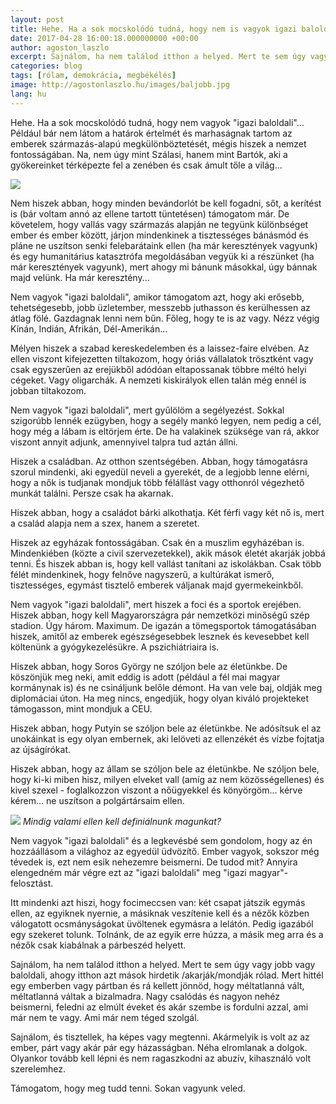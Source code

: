 ```yaml
---
layout: post
title: Hehe. Ha a sok mocskolódó tudná, hogy nem is vagyok igazi baloldali...
date: 2017-04-28 16:00:18.000000000 +00:00
author: agoston_laszlo
excerpt: Sajnálom, ha nem találod itthon a helyed. Mert te sem úgy vagy jobb vagy baloldali, ahogy itthon azt mások hirdetik /akarják/mondják rólad. Mert hittél egy emberben vagy pártban és rá kellett jönnöd, hogy méltatlanná vált, méltatlanná váltak a bizalmadra.
categories: blog
tags: [rólam, demokrácia, megbékélés]
image: http://agostonlaszlo.hu/images/baljobb.jpg
lang: hu
---
```

Hehe. Ha a sok mocskolódó tudná, hogy nem vagyok "igazi baloldali"...  Például bár nem látom a határok értelmét és marhaságnak tartom az emberek származás-alapú megkülönböztetését, mégis hiszek a nemzet fontosságában. Na, nem úgy mint Szálasi, hanem mint Bartók, aki a gyökereinket térképezte fel a zenében és csak ámult tőle a világ...

![](http://agostonlaszlo.hu/images/baljobb.jpg)

Nem hiszek abban, hogy minden bevándorlót be kell fogadni, sőt, a kerítést is (bár voltam annó az ellene tartott tüntetésen) támogatom már. De követelem, hogy vallás vagy származás alapján ne tegyünk különbséget ember és ember között, járjon mindenkinek a tisztességes bánásmód és pláne ne uszítson senki felebarátaink ellen (ha már keresztények vagyunk) és egy humanitárius katasztrófa megoldásában vegyük ki a részünket (ha már keresztények vagyunk), mert ahogy mi bánunk másokkal, úgy bánnak majd velünk. Ha már keresztény...

Nem vagyok "igazi baloldali", amikor támogatom azt, hogy aki erősebb, tehetségesebb, jobb üzletember, messzebb juthasson és kerülhessen az átlag fölé. Gazdagnak lenni nem bűn. Főleg, hogy te is az vagy. Nézz végig Kínán, Indián, Afrikán, Dél-Amerikán...

Mélyen hiszek a szabad kereskedelemben és a laissez-faire elvében. Az ellen viszont kifejezetten tiltakozom, hogy óriás vállalatok trösztként vagy csak egyszerűen az erejükből adódóan eltapossanak többre méltó helyi cégeket. Vagy oligarchák. A nemzeti kiskirályok ellen talán még ennél is jobban tiltakozom. 

Nem vagyok "igazi baloldali", mert gyűlölöm a segélyezést. Sokkal szigorúbb lennék ezügyben, hogy a segély mankó legyen, nem pedig a cél, hogy még a lábam is eltörjem érte. De ha valakinek szüksége van rá, akkor viszont annyit adjunk, amennyivel talpra tud aztán állni. 

Hiszek a családban. Az otthon szentségében. Abban, hogy támogatásra szorul mindenki, aki egyedül neveli a gyerekét, de a legjobb lenne elérni, hogy a nők is tudjanak mondjuk több félállást vagy otthonról végezhető munkát találni. Persze csak ha akarnak.

Hiszek abban, hogy a családot bárki alkothatja. Két férfi vagy két nő is, mert a család alapja nem a szex, hanem a szeretet. 

Hiszek az egyházak fontosságában. Csak én a muszlim egyházéban is. Mindenkiében (közte a civil szervezetekkel), akik mások életét akarják jobbá tenni. És hiszek abban is, hogy kell vallást tanítani az iskolákban. Csak több félét mindenkinek, hogy felnőve nagyszerű, a kultúrákat ismerő, tisztességes, egymást tisztelő emberek váljanak majd gyermekeinkből. 

Nem vagyok "igazi baloldali", mert hiszek a foci és a sportok erejében. Hiszek abban, hogy kell Magyarországra pár nemzetközi minőségű szép stadion. Úgy három. Maximum. De igazán a tömegsportok támogatásában hiszek, amitől az emberek egészségesebbek lesznek és kevesebbet kell költenünk a gyógykezelésükre. A pszichiátriaira is.

Hiszek abban, hogy Soros György ne szóljon bele az életünkbe. De köszönjük meg neki, amit eddig is adott (például a fél mai magyar kormánynak is) és ne csináljunk belőle démont. Ha van vele baj, oldják meg diplomáciai úton. Ha meg nincs, engedjük, hogy olyan kiváló projekteket támogasson, mint mondjuk a CEU.

Hiszek abban, hogy Putyin se szóljon bele az életünkbe. Ne adósítsuk el az unokáinkat is egy olyan embernek, aki lelöveti az ellenzékét és vízbe fojtatja az újságírókat. 

Hiszek abban, hogy az állam se szóljon bele az életünkbe. Ne szóljon bele, hogy ki-ki miben hisz, milyen elveket vall (amíg az nem közösségellenes) és kivel szexel - foglalkozzon viszont a nőügyekkel és könyörgöm... kérve kérem... ne uszítson a polgártársaim ellen.

![](http://agostonlaszlo.hu/images/jobbal.jpg)
*Mindig valami ellen kell definiálnunk magunkat?*

Nem vagyok "igazi baloldali" és a legkevésbé sem gondolom, hogy az én hozzáállásom a világhoz az egyedül üdvözítő. Ember vagyok, sokszor még tévedek is, ezt nem esik nehezemre beismerni. De tudod mit? Annyira elengedném már végre ezt az "igazi baloldali" meg "igazi magyar"-felosztást. 

Itt mindenki azt hiszi, hogy focimeccsen van: két csapat játszik egymás ellen, az egyiknek nyernie, a másiknak veszítenie kell és a nézők közben válogatott ocsmányságokat üvöltenek egymásra a lelátón. Pedig igazából egy szekeret tolunk. Tolnánk, de az egyik erre húzza, a másik meg arra és a nézők csak kiabálnak a párbeszéd helyett.

Sajnálom, ha nem találod itthon a helyed. Mert te sem úgy vagy jobb vagy baloldali, ahogy itthon azt mások hirdetik /akarják/mondják rólad. Mert hittél egy emberben vagy pártban és rá kellett jönnöd, hogy méltatlanná vált, méltatlanná váltak a bizalmadra. Nagy csalódás és nagyon nehéz beismerni, feledni az elmúlt éveket és akár szembe is fordulni azzal, ami már nem te vagy. Ami már nem téged szolgál. 

Sajnálom, és tisztellek, ha képes vagy megtenni. Akármelyik is volt az az ember, párt vagy akár pár egy házasságban. Néha elromlanak a dolgok. Olyankor tovább kell lépni és nem ragaszkodni az abuzív, kihasználó volt szerelemhez.

Támogatom, hogy meg tudd tenni. Sokan vagyunk veled.
